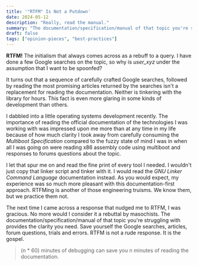 ```yaml
---
title: '"RTFM" Is Not a Putdown'
date: 2024-05-12
description: "Really, read the manual."
summary: "The documentation/specification/manual of that topic you're struggling with provides the clarity you need. Save yourself the Google searches, articles, forum questions, trials and errors. RTFM is not a rude response. It is the gospel."
draft: false
tags: ["opinion-pieces", "best-practices"]
---
```


**RTFM!** The initialism that always comes across as a rebuff to a query. I have done a few Google searches on the topic, so why is *user_xyz* under the assumption that I want to be spoonfed?

It turns out that a sequence of carefully crafted Google searches, followed by reading the most promising articles returned by the searches isn't a replacement for reading the documentation. Neither is tinkering with the library for hours. This fact is even more glaring in some kinds of development than others.

I dabbled into a little operating systems development recently. The importance of reading the official documentation of the technologies I was working with was impressed upon me more than at any time in my life because of how much clarity I took away from carefully consuming the *Multiboot Specification* compared to the fuzzy state of mind I was in when all I was going on were reading x86 assembly code using multiboot and responses to forums questions about the topic.

I let that spur me on and read the fine print of every tool I needed. I wouldn't just copy that linker script and tinker with it. I would read the *GNU Linker Command Language* documentation instead. As you would expect, my experience was so much more pleasant with this documentation-first approach. RTFMing is another of those engineering truisms. We know them, but we practice them not.

The next time I came across a response that nudged me to RTFM, I was gracious. No more would I consider it a rebuttal by masochists. The documentation/specification/manual of that topic you're struggling with provides the clarity you need. Save yourself the Google searches, articles, forum questions, trials and errors. RTFM is not a rude response. It is the gospel.

> (n * 60) minutes of debugging can save you n minutes of reading the documentation.
